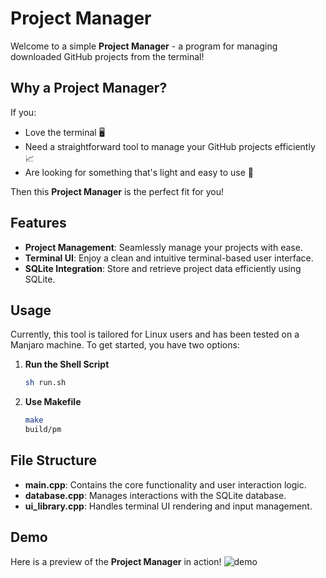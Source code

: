 # Project Manager

Welcome to a simple **Project Manager** - a program for managing downloaded GitHub projects from the terminal!

## Why a Project Manager?

If you:
- Love the terminal 🖥️
- Need a straightforward tool to manage your GitHub projects efficiently 📈
- Are looking for something that's light and easy to use 🎈

Then this **Project Manager** is the perfect fit for you!

## Features

- **Project Management**: Seamlessly manage your projects with ease.
- **Terminal UI**: Enjoy a clean and intuitive terminal-based user interface.
- **SQLite Integration**: Store and retrieve project data efficiently using SQLite.

## Usage

Currently, this tool is tailored for Linux users and has been tested on a Manjaro machine. 
To get started, you have two options:

1. **Run the Shell Script**
    ```bash
    sh run.sh
    ```

2. **Use Makefile**
    ```bash
    make
    build/pm
    ```

## File Structure

- **main.cpp**: Contains the core functionality and user interaction logic.
- **database.cpp**: Manages interactions with the SQLite database.
- **ui_library.cpp**: Handles terminal UI rendering and input management.


## Demo

Here is a preview of the **Project Manager** in action!
![demo](https://github.com/penguin-vd/project-manager/assets/62374225/dfcb2298-d370-448d-bd9b-b225941f7e84)
